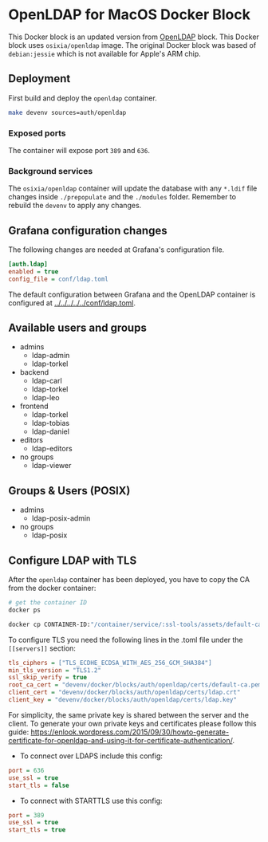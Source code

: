 # OpenLDAP for MacOS Docker Block

This Docker block is an updated version from [OpenLDAP](../openldap/) block. This Docker block uses `osixia/openldap` image. The original Docker block was based of `debian:jessie` which is not available for Apple's ARM chip.

## Deployment

First build and deploy the `openldap` container.

```bash
make devenv sources=auth/openldap
```

### Exposed ports

The container will expose port `389` and `636`.

### Background services

The `osixia/openldap` container will update the database with any `*.ldif` file changes inside `./prepopulate` and the `./modules` folder. Remember to rebuild the `devenv` to apply any changes.

## Grafana configuration changes

The following changes are needed at Grafana's configuration file.

```ini
[auth.ldap]
enabled = true
config_file = conf/ldap.toml
```

The default configuration between Grafana and the OpenLDAP container is configured at [../../../../../conf/ldap.toml](../../../../../conf/ldap.toml).

## Available users and groups

- admins
  - ldap-admin
  - ldap-torkel
- backend
  - ldap-carl
  - ldap-torkel
  - ldap-leo
- frontend
  - ldap-torkel
  - ldap-tobias
  - ldap-daniel
- editors
  - ldap-editors
- no groups
  - ldap-viewer

## Groups & Users (POSIX)

- admins
  - ldap-posix-admin
- no groups
  - ldap-posix

## Configure LDAP with TLS

After the `openldap` container has been deployed, you have to copy the CA from the docker container:

```bash
# get the container ID
docker ps

docker cp CONTAINER-ID:"/container/service/:ssl-tools/assets/default-ca/default-ca.pem" devenv/docker/blocks/auth/openldap/certs
```

To configure TLS you need the following lines in the .toml file under the `[[servers]]` section:

```ini
tls_ciphers = ["TLS_ECDHE_ECDSA_WITH_AES_256_GCM_SHA384"]
min_tls_version = "TLS1.2"
ssl_skip_verify = true
root_ca_cert = "devenv/docker/blocks/auth/openldap/certs/default-ca.pem"
client_cert = "devenv/docker/blocks/auth/openldap/certs/ldap.crt"
client_key = "devenv/docker/blocks/auth/openldap/certs/ldap.key"
```

For simplicity, the same private key is shared between the server and the client. To generate your own private keys and certificates please follow this guide: https://enlook.wordpress.com/2015/09/30/howto-generate-certificate-for-openldap-and-using-it-for-certificate-authentication/.

- To connect over LDAPS include this config:

```ini
port = 636
use_ssl = true
start_tls = false
```

- To connect with STARTTLS use this config:

```ini
port = 389
use_ssl = true
start_tls = true
```
